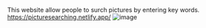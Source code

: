 This website allow people to surch pictures by entering key words.
https://picturesearching.netlify.app/
![image](https://user-images.githubusercontent.com/92279319/166635392-705d4103-350a-406f-98de-8ec945d7c186.png)
